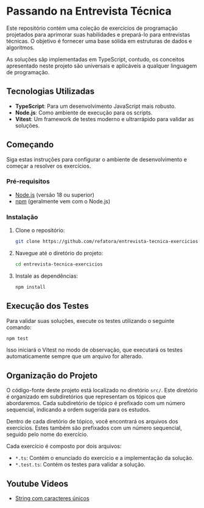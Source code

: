 # Passando na Entrevista Técnica

Este repositório contém uma coleção de exercícios de programação projetados para aprimorar suas habilidades e prepará-lo para entrevistas técnicas. O objetivo é fornecer uma base sólida em estruturas de dados e algoritmos.

As soluções sãp implementadas em TypeScript, contudo, os conceitos apresentado neste projeto são universais e aplicáveis a qualquer linguagem de programação.

## Tecnologias Utilizadas

- **TypeScript**: Para um desenvolvimento JavaScript mais robusto.
- **Node.js**: Como ambiente de execução para os scripts.
- **Vitest**: Um framework de testes moderno e ultrarrápido para validar as soluções.

## Começando

Siga estas instruções para configurar o ambiente de desenvolvimento e começar a resolver os exercícios.

### Pré-requisitos

- [Node.js](https://nodejs.org/) (versão 18 ou superior)
- [npm](https://www.npmjs.com/) (geralmente vem com o Node.js)

### Instalação

1. Clone o repositório:
   ```sh
   git clone https://github.com/refatora/entrevista-tecnica-exercicios
   ```
2. Navegue até o diretório do projeto:
   ```sh
   cd entrevista-tecnica-exercicios
   ```
3. Instale as dependências:
   ```sh
   npm install
   ```

## Execução dos Testes

Para validar suas soluções, execute os testes utilizando o seguinte comando:

```sh
npm test
```

Isso iniciará o Vitest no modo de observação, que executará os testes automaticamente sempre que um arquivo for alterado.

## Organização do Projeto

O código-fonte deste projeto está localizado no diretório `src/`. Este diretório é organizado em subdiretórios que representam os tópicos que abordaremos. Cada subdiretório de tópico é prefixado com um número sequencial, indicando a ordem sugerida para os estudos.

Dentro de cada diretório de tópico, você encontrará os arquivos dos exercícios. Estes também são prefixados com um número sequencial, seguido pelo nome do exercício.

Cada exercício é composto por dois arquivos:

- `*.ts`: Contém o enunciado do exercício e a implementação da solução.
- `*.test.ts`: Contém os testes para validar a solução.

## Youtube Videos

- [String com caracteres únicos](https://youtu.be/Xuj6FVO8g34)

